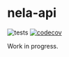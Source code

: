 # nela-api

![tests](https://github.com/scatauk/nela-api/actions/workflows/tests.yml/badge.svg)
[![codecov](https://codecov.io/gh/scatauk/nela-api/graph/badge.svg?token=L6JE2EW0S8)](https://codecov.io/gh/scatauk/nela-api)

Work in progress.
